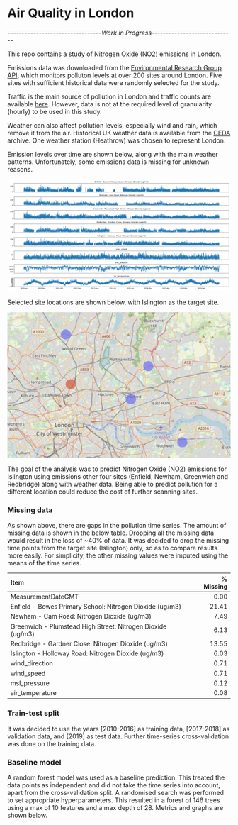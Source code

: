 # Air Quality in London
---------------------------------<i>Work in Progress</i>-----------------------------

This repo contains a study of Nitrogen Oxide (NO2) emissions in London.

Emissions data was downloaded from the  <a href="https://www.londonair.org.uk/Londonair/API/" target="_blank">Environmental Research Group API</a>, which monitors polluton levels at over 200 sites around London. Five sites with sufficient historical data were randomly selected for the study.

Traffic is the main source of pollution in London and traffic counts are available <a href="https://roadtraffic.dft.gov.uk/downloads" target="_blank">here</a>. However, data is not at the required level of granularity (hourly) to be used in this study.

Weather can also affect pollution levels, especially wind and rain, which remove it from the air. Historical UK weather data is available from the <a href="https://roadtraffic.dft.gov.uk/downloads" target="_blank">CEDA</a> archive. One weather station (Heathrow) was chosen to represent London.

Emission levels over time are shown below, along with the main weather patterns. Unfortunately, some emissions data is missing for unknown reasons.

![Emissions over time](/plots/data_raw.png)

Selected site locations are shown below, with Islington as the target site.

![Site locations](/plots/site-locations.png)

The goal of the analysis was to predict Nitrogen Oxide (NO2) emissions for Islington using emissions other four sites (Enfield, Newham, Greenwich and Redbridge) along with weather data. Being able to predict pollution for a different location could reduce the cost of further scanning sites.

### Missing data

As shown above, there are gaps in the pollution time series. The amount of missing data is shown in the below table. Dropping all the missing data would result in the loss of ~40% of data. It was decided to drop the missing time points from the target site (Islington) only, so as to compare results more easily. For simplicity, the other missing values were imputed using the means of the time series.

| Item | % Missing |
| :----|----------:|
|MeasurementDateGMT                                             | 0.00|
|Enfield - Bowes Primary School: Nitrogen Dioxide (ug/m3)       |21.41|
|Newham - Cam Road: Nitrogen Dioxide (ug/m3)                     |7.49|
|Greenwich - Plumstead High Street: Nitrogen Dioxide (ug/m3)     |6.13|
|Redbridge - Gardner Close: Nitrogen Dioxide (ug/m3)            |13.55|
|Islington - Holloway Road: Nitrogen Dioxide (ug/m3)            | 6.03|
|wind_direction                                                 | 0.71|
|wind_speed                                                     | 0.71|
|msl_pressure                                                   | 0.12|
|air_temperature                                                | 0.08|

### Train-test split

It was decided to use the years [2010-2016] as training data, [2017-2018] as validation data,
and [2019] as test data. Further time-series cross-validation was done on the training data.

### Baseline model

A random forest model was used as a baseline prediction. This treated the data points as independent and did not take the time series into account, apart from the cross-validation split. A randomised search was performed to set appropriate hyperparameters. This resulted in a forest of 146 trees using a max of 10 features and a max depth of 28. Metrics and graphs are shown below.
